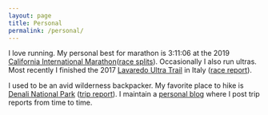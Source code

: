 ```yaml
---
layout: page
title: Personal
permalink: /personal/
---
```

I love running. My personal best for marathon is 3:11:06 at the 2019 [California International Marathon](https://runsra.org/california-international-marathon/)([race splits](https://www.athlinks.com/event/3241/results/Event/891887/Course/1723361/Bib/3478)). Occasionally I also run ultras. Most recently I finished the 2017 [Lavaredo Ultra Trail](https://www.ultratrail.it/en/) in Italy ([race report](http://www.mountain-du.com/2017/08/lavaredo.html)).


I used to be an avid wilderness backpacker. My favorite place to hike is [Denali National Park](https://www.nps.gov/dena/index.htm) ([trip report](http://www.mountain-du.com/2016/09/denali.html)). I maintain a [personal blog](http://www.mountain-du.com/) where I post trip reports from time to time.
